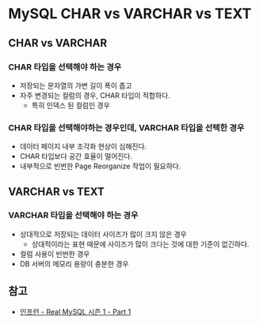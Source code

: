 # MySQL CHAR vs VARCHAR vs TEXT

## CHAR vs VARCHAR

### CHAR 타입을 선택해야 하는 경우

- 저장되는 문자열의 가변 길이 폭이 좁고
- 자주 변경되는 컬럼의 경우, CHAR 타입이 적합하다.
  - 특히 인덱스 된 컬럼인 경우

### CHAR 타입을 선택해야하는 경우인데, VARCHAR 타입을 선택한 경우

- 데이터 페이지 내부 조각화 현상이 심해진다.
- CHAR 타입보다 공간 효율이 떨어진다.
- 내부적으로 빈번한 Page Reorganize 작업이 필요하다.

## VARCHAR vs TEXT

### VARCHAR 타입을 선택해야 하는 경우

- 상대적으로 저장되는 데이터 사이즈가 많이 크지 않은 경우
  - 상대적이라는 표현 때문에 사이즈가 많이 크다는 것에 대한 기준이 없긴하다.
- 컬럼 사용이 빈번한 경우
- DB 서버의 메모리 용량이 충분한 경우

## 참고

- [인프런 - Real MySQL 시즌 1 - Part 1](https://www.inflearn.com/course/real-mysql-part-1/dashboard)
